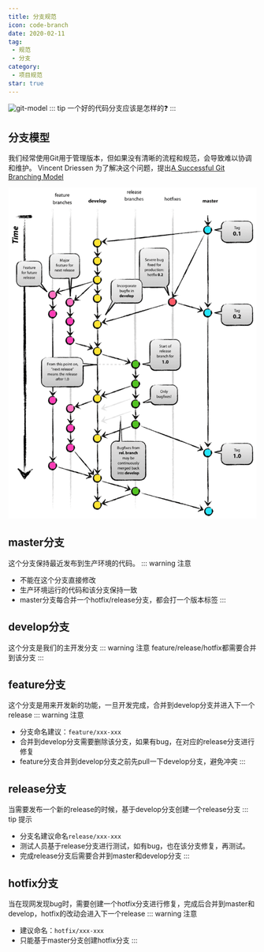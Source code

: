 ```yaml
---
title: 分支规范
icon: code-branch
date: 2020-02-11
tag:
 - 规范
 - 分支
category:
 - 项目规范
star: true
---
```


![git-model](https://www.ruanyifeng.com/blogimg/asset/2015/bg2015122301.png)
::: tip
一个好的代码分支应该是怎样的:question:
:::

<!-- more -->

## 分支模型

我们经常使用Git用于管理版本，但如果没有清晰的流程和规范，会导致难以协调和维护。
Vincent Driessen 为了解决这个问题，提出[A Successful Git Branching Model](https://nvie.com/posts/a-successful-git-branching-model/)

![git-model](./images/git-model@2x.png)

## master分支

这个分支保持最近发布到生产环境的代码。
::: warning 注意

- 不能在这个分支直接修改
- 生产环境运行的代码和该分支保持一致
- master分支每合并一个hotfix/release分支，都会打一个版本标签
:::

## develop分支

这个分支是我们的主开发分支
::: warning 注意
feature/release/hotfix都需要合并到该分支
:::

## feature分支

这个分支是用来开发新的功能，一旦开发完成，合并到develop分支并进入下一个release
::: warning 注意

- 分支命名建议：`feature/xxx-xxx`
- 合并到develop分支需要删除该分支，如果有bug，在对应的release分支进行修复
- feature分支合并到develop分支之前先pull一下develop分支，避免冲突
:::

## release分支

当需要发布一个新的release的时候，基于develop分支创建一个release分支
::: tip 提示

- 分支名建议命名`release/xxx-xxx`
- 测试人员基于release分支进行测试，如有bug，也在该分支修复，再测试。
- 完成release分支后需要合并到master和develop分支
:::

## hotfix分支

当在现网发现bug时，需要创建一个hotfix分支进行修复，完成后合并到master和develop，hotfix的改动会进入下一个release
::: warning 注意

- 建议命名：`hotfix/xxx-xxx`
- 只能基于master分支创建hotfix分支
:::
